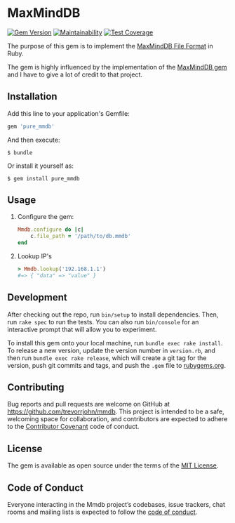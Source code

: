 # MaxMindDB

[![Gem Version](https://badge.fury.io/rb/pure_mmdb.svg)](https://badge.fury.io/rb/pure_mmdb)
[![Maintainability](https://api.codeclimate.com/v1/badges/7eb3d3e1389a8c16a2da/maintainability)](https://codeclimate.com/github/trevorrjohn/mmdb/maintainability)
[![Test Coverage](https://api.codeclimate.com/v1/badges/7eb3d3e1389a8c16a2da/test_coverage)](https://codeclimate.com/github/trevorrjohn/mmdb/test_coverage)

The purpose of this gem is to implement the [MaxMindDB File Format](http://maxmind.github.io/MaxMind-DB/) in Ruby. 

The gem is highly influenced by the implementation of the [MaxMindDB gem](https://github.com/yhirose/maxminddb) and I have to give a lot of credit to that project.

## Installation

Add this line to your application's Gemfile:

```ruby
gem 'pure_mmdb'
```

And then execute:

    $ bundle

Or install it yourself as:

    $ gem install pure_mmdb

## Usage

1. Configure the gem:

	```ruby
	Mmdb.configure do |c|
		c.file_path = '/path/to/db.mmdb'
	end
	```
1. Lookup IP's

	```ruby
	> Mmdb.lookup('192.168.1.1')
	#=> { "data" => "value" }
	```


## Development

After checking out the repo, run `bin/setup` to install dependencies. Then, run `rake spec` to run the tests. You can also run `bin/console` for an interactive prompt that will allow you to experiment.

To install this gem onto your local machine, run `bundle exec rake install`. To release a new version, update the version number in `version.rb`, and then run `bundle exec rake release`, which will create a git tag for the version, push git commits and tags, and push the `.gem` file to [rubygems.org](https://rubygems.org).

## Contributing

Bug reports and pull requests are welcome on GitHub at https://github.com/trevorrjohn/mmdb. This project is intended to be a safe, welcoming space for collaboration, and contributors are expected to adhere to the [Contributor Covenant](http://contributor-covenant.org) code of conduct.  
## License

The gem is available as open source under the terms of the [MIT License](https://opensource.org/licenses/MIT).

## Code of Conduct

Everyone interacting in the Mmdb project’s codebases, issue trackers, chat rooms and mailing lists is expected to follow the [code of conduct](https://github.com/trevorrjohn/mmdb/blob/master/CODE_OF_CONDUCT.md).
